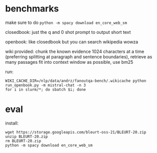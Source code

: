 # benchmarks

make sure to do `python -m spacy download en_core_web_sm`

closedbook: just the q and 0 shot prompt to output short text

openbook: like closedbook but you can search wikipedia wowza

wiki provided: chunk the known evidence 1024 characters at a time (preferring splitting at paragraph and sentence
boundaries), retrieve as many passages fit into context window as possible, use bm25

run:

```shell
WIKI_CACHE_DIR=/nlp/data/andrz/fanoutqa-bench/.wikicache python run_openbook.py -m mistral-chat -n 3
for i in slurm/*; do sbatch $i; done
```

# eval

install:

```shell
wget https://storage.googleapis.com/bleurt-oss-21/BLEURT-20.zip
unzip BLEURT-20.zip
rm BLEURT-20.zip
python -m spacy download en_core_web_sm
```